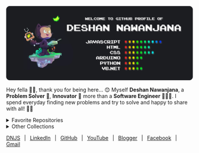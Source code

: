 <img src="./profile/dist/cover.svg">

Hey fella 👋😃, thank you for being here... 😊 Myself **Deshan Nawanjana**, a **Problem Solver** 💭, **Innovator** 🌟 more than a **Software Engineer** 👨🏻‍💻. I spend everyday finding new problems and try to solve and happy to share with all! 🎉🎊

<details>
<summary>Favorite Repositories</summary>

&nbsp;&nbsp;&nbsp;&nbsp;&nbsp;[**uno.js**](https://github.com/deshan-nawanjana/uno.js) - *JavaScript Library for Arduino*<br>
&nbsp;&nbsp;&nbsp;&nbsp;&nbsp;[**glyphs**](https://github.com/deshan-nawanjana/glyphs) - *SVG Icons Library for Web Development & Graphic Designing*<br>
&nbsp;&nbsp;&nbsp;&nbsp;&nbsp;[**logix**](https://github.com/deshan-nawanjana/logix) - *CMOS/TTL IC Testing Device Using Arduino*<br>
&nbsp;&nbsp;&nbsp;&nbsp;&nbsp;[**web-magnet**](https://github.com/deshan-nawanjana/web-magnet) - *Web Content Scraping Tool Using CSS Query Selectors*<br>
&nbsp;&nbsp;&nbsp;&nbsp;&nbsp;[**jwt-generator**](https://github.com/deshan-nawanjana/jwt-generator) - *Token Generators and Validators for JS, PHP and Python*<br>
&nbsp;&nbsp;&nbsp;&nbsp;&nbsp;[**scroller.js**](https://github.com/deshan-nawanjana/scroller.js) - *Infinite Loop Item Scroller for Vanilla & ReactJS*<br>

</details>

<details>
<summary>Other Collections</summary>

&nbsp;&nbsp;&nbsp;&nbsp;&nbsp;[**Datasets**](https://github.com/deshan-nawanjana/deshan-nawanjana/tree/main/datasets) - *Emojis, Shortcut Keys*<br>
&nbsp;&nbsp;&nbsp;&nbsp;&nbsp;[**Scripts**](https://github.com/deshan-nawanjana/deshan-nawanjana/tree/main/scripts) - *Registration Entries (.reg), Windows Batch Files (.bat)*<br>

</details>

[DNJS](https://dnjs.info/)
&ensp;|&ensp;
[LinkedIn](https://www.linkedin.com/in/deshan-nawanjana/)
&ensp;|&ensp;
[GitHub](https://github.com/deshan-nawanjana)
&ensp;|&ensp;
[YouTube](https://www.youtube.com/channel/UCfqOF8_UTa6LhaujoFETqlQ)
&ensp;|&ensp;
[Blogger](https://dn-w.blogspot.com/)
&ensp;|&ensp;
[Facebook](https://www.facebook.com/mr.dnjs)
&ensp;|&ensp;
[Gmail](mailto:deshan.uok@gmail.com)